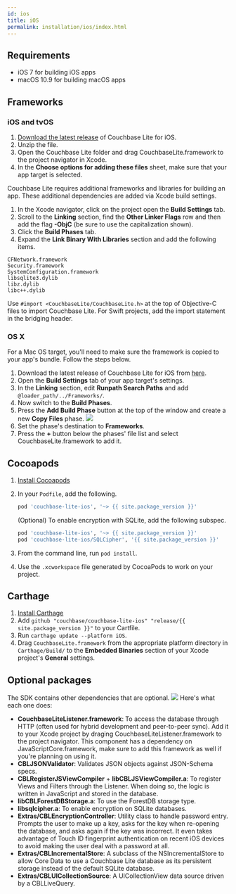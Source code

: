 ```yaml
---
id: ios
title: iOS
permalink: installation/ios/index.html
---
```


## Requirements

- iOS 7 for building iOS apps
- macOS 10.9 for building macOS apps

## Frameworks

### iOS and tvOS

1. [Download the latest release](http://www.couchbase.com/nosql-databases/downloads#couchbase-mobile) of Couchbase Lite for iOS.
2. Unzip the file.
3. Open the Couchbase Lite folder and drag CouchbaseLite.framework to the project navigator in Xcode.
4. In the **Choose options for adding these files** sheet, make sure that your app target is selected.

Couchbase Lite requires additional frameworks and libraries for building an app. These additional dependencies are added via Xcode build settings.

1. In the Xcode navigator, click on the project open the **Build Settings** tab.
2. Scroll to the **Linking** section, find the **Other Linker Flags** row and then add the flag **-ObjC** (be sure to use the capitalization shown).
3. Click the **Build Phases** tab.
4. Expand the **Link Binary With Libraries** section and add the following items.

```
CFNetwork.framework
Security.framework
SystemConfiguration.framework
libsqlite3.dylib
libz.dylib
libc++.dylib
```

Use `#import <CouchbaseLite/CouchbaseLite.h>` at the top of Objective-C files to import Couchbase Lite. For Swift projects, add the import statement in the bridging header.

### OS X

For a Mac OS target, you'll need to make sure the framework is copied to your app's bundle. Follow the steps below.

1. Download the latest release of Couchbase Lite for iOS from [here](http://www.couchbase.com/nosql-databases/downloads#couchbase-mobile).
2. Open the **Build Settings** tab of your app target's settings.
3. In the **Linking** section, edit **Runpath Search Paths** and add `@loader_path/../Frameworks/`.
4. Now switch to the **Build Phases**.
5. Press the **Add Build Phase** button at the top of the window and create a new **Copy Files** phase.
    ![](../img/ios-copy-files-phase.png)
6. Set the phase's destination to **Frameworks**.
7. Press the **+** button below the phases' file list and select CouchbaseLite.framework to add it.


## Cocoapods

1. [Install Cocoapods](https://guides.cocoapods.org/using/getting-started.html)
2. In your `Podfile`, add the following.

    ```ruby
    pod 'couchbase-lite-ios', '~> {{ site.package_version }}'
    ```

    (Optional) To enable encryption with SQLite, add the following subspec.

    ```ruby
    pod 'couchbase-lite-ios', '~> {{ site.package_version }}'
    pod 'couchbase-lite-ios/SQLCipher', '{{ site.package_version }}'
    ```

3. From the command line, run `pod install`.
4. Use the `.xcworkspace` file generated by CocoaPods to work on your project.

## Carthage

1. [Install Carthage](https://github.com/Carthage/Carthage#installing-carthage)
2. Add `github "couchbase/couchbase-lite-ios" "release/{{ site.package_version }}"` to your Cartfile.
3. Run `carthage update --platform iOS`.
4. Drag `CouchbaseLite.framework` from the appropriate platform directory in `Carthage/Build/` to the **Embedded Binaries** section of your Xcode project's **General** settings.

## Optional packages

The SDK contains other dependencies that are optional.
![](../img/ios-download.png)
Here's what each one does:

- **CouchbaseLiteListener.framework**: To access the database through HTTP (often used for hybrid development and peer-to-peer sync). Add it to your Xcode project by draging CouchbaseLiteListener.framework to the project navigator. This component has a dependency on JavaScriptCore.framework, make sure to add this framework as well if you're planning on using it.
- **CBLJSONValidator**: Validates JSON objects against JSON-Schema specs.
- **CBLRegisterJSViewCompiler** + **libCBLJSViewCompiler.a**: To register Views and Filters through the Listener. When doing so, the logic is written in JavaScript and stored in the database.
- **libCBLForestDBStorage.a**: To use the ForestDB storage type.
- **libsqlcipher.a**: To enable encryption on SQLite databases.
- **Extras/CBLEncryptionController**: Utility class to handle password entry. Prompts the user to make up a key, asks for the key when re-opening the database, and asks again if the key was incorrect. It even takes advantage of Touch ID fingerprint authentication on recent iOS devices to avoid making the user deal with a password at all.
- **Extras/CBLIncrementalStore**: A subclass of the NSIncrementalStore to allow Core Data to use a Couchbase Lite database as its persistent storage instead of the default SQLite database.
- **Extras/CBLUICollectionSource**: A UICollectionView data source driven by a CBLLiveQuery.